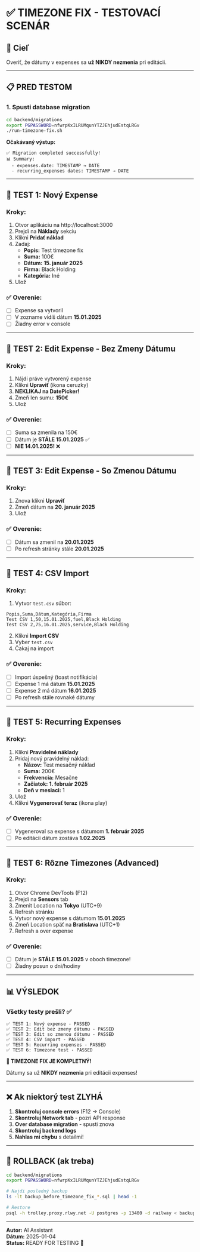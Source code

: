 # ✅ TIMEZONE FIX - TESTOVACÍ SCENÁR

## 🎯 Cieľ
Overiť, že dátumy v expenses sa **už NIKDY nezmenia** pri editácii.

---

## 📋 PRED TESTOM

### 1. Spusti database migration

```bash
cd backend/migrations
export PGPASSWORD=nfwrpKxILRUMqunYTZJEhjudEstqLRGv
./run-timezone-fix.sh
```

**Očakávaný výstup:**
```
✅ Migration completed successfully!
📊 Summary:
  - expenses.date: TIMESTAMP → DATE
  - recurring_expenses dates: TIMESTAMP → DATE
```

---

## 🧪 TEST 1: Nový Expense

### Kroky:
1. Otvor aplikáciu na http://localhost:3000
2. Prejdi na **Náklady** sekciu
3. Klikni **Pridať náklad**
4. Zadaj:
   - **Popis:** Test timezone fix
   - **Suma:** 100€
   - **Dátum:** **15. január 2025**
   - **Firma:** Black Holding
   - **Kategória:** Iné
5. Ulož

### ✅ Overenie:
- [ ] Expense sa vytvoril
- [ ] V zozname vidíš dátum **15.01.2025**
- [ ] Žiadny error v console

---

## 🧪 TEST 2: Edit Expense - Bez Zmeny Dátumu

### Kroky:
1. Nájdi práve vytvorený expense
2. Klikni **Upraviť** (ikona ceruzky)
3. **NEKLIKAJ na DatePicker!**
4. Zmeň len sumu: **150€**
5. Ulož

### ✅ Overenie:
- [ ] Suma sa zmenila na 150€
- [ ] Dátum je **STÁLE 15.01.2025** ✅
- [ ] **NIE 14.01.2025!** ❌

---

## 🧪 TEST 3: Edit Expense - So Zmenou Dátumu

### Kroky:
1. Znova klikni **Upraviť**
2. Zmeň dátum na **20. január 2025**
3. Ulož

### ✅ Overenie:
- [ ] Dátum sa zmenil na **20.01.2025**
- [ ] Po refresh stránky stále **20.01.2025**

---

## 🧪 TEST 4: CSV Import

### Kroky:
1. Vytvor `test.csv` súbor:
```csv
Popis,Suma,Dátum,Kategória,Firma
Test CSV 1,50,15.01.2025,fuel,Black Holding
Test CSV 2,75,16.01.2025,service,Black Holding
```

2. Klikni **Import CSV**
3. Vyber `test.csv`
4. Čakaj na import

### ✅ Overenie:
- [ ] Import úspešný (toast notifikácia)
- [ ] Expense 1 má dátum **15.01.2025**
- [ ] Expense 2 má dátum **16.01.2025**
- [ ] Po refresh stále rovnaké dátumy

---

## 🧪 TEST 5: Recurring Expenses

### Kroky:
1. Klikni **Pravidelné náklady**
2. Pridaj nový pravidelný náklad:
   - **Názov:** Test mesačný náklad
   - **Suma:** 200€
   - **Frekvencia:** Mesačne
   - **Začiatok:** **1. február 2025**
   - **Deň v mesiaci:** 1
3. Ulož
4. Klikni **Vygenerovať teraz** (ikona play)

### ✅ Overenie:
- [ ] Vygeneroval sa expense s dátumom **1. február 2025**
- [ ] Po editácii dátum zostáva **1.02.2025**

---

## 🧪 TEST 6: Rôzne Timezones (Advanced)

### Kroky:
1. Otvor Chrome DevTools (F12)
2. Prejdi na **Sensors** tab
3. Zmenit Location na **Tokyo** (UTC+9)
4. Refresh stránku
5. Vytvor nový expense s dátumom **15.01.2025**
6. Zmeň Location späť na **Bratislava** (UTC+1)
7. Refresh a over expense

### ✅ Overenie:
- [ ] Dátum je **STÁLE 15.01.2025** v oboch timezone!
- [ ] Žiadny posun o dni/hodiny

---

## 📊 VÝSLEDOK

### Všetky testy prešli? ✅

```
✅ TEST 1: Nový expense - PASSED
✅ TEST 2: Edit bez zmeny dátumu - PASSED  
✅ TEST 3: Edit so zmenou dátumu - PASSED
✅ TEST 4: CSV import - PASSED
✅ TEST 5: Recurring expenses - PASSED
✅ TEST 6: Timezone test - PASSED
```

**🎉 TIMEZONE FIX JE KOMPLETNÝ!**

Dátumy sa už **NIKDY nezmenia** pri editácii expenses!

---

## ❌ Ak niektorý test ZLYHÁ

1. **Skontroluj console errors** (F12 → Console)
2. **Skontroluj Network tab** - pozri API response
3. **Over database migration** - spusti znova
4. **Skontroluj backend logs**
5. **Nahlas mi chybu** s detailmi!

---

## 🔄 ROLLBACK (ak treba)

```bash
cd backend/migrations
export PGPASSWORD=nfwrpKxILRUMqunYTZJEhjudEstqLRGv

# Najdi posledný backup
ls -lt backup_before_timezone_fix_*.sql | head -1

# Restore
psql -h trolley.proxy.rlwy.net -U postgres -p 13400 -d railway < backup_filename.sql
```

---

**Autor:** AI Assistant  
**Dátum:** 2025-01-04  
**Status:** READY FOR TESTING 🚀

